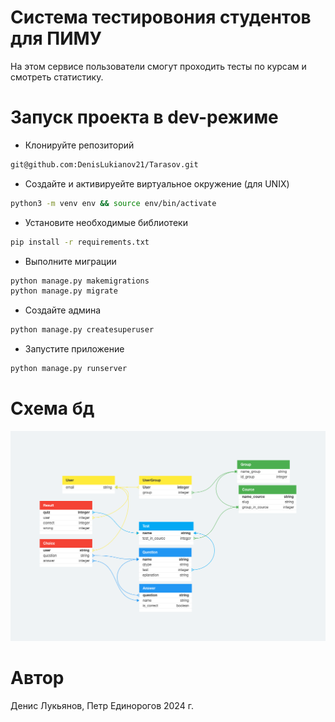 # Система тестировония студентов для ПИМУ
На этом сервисе пользователи смогут проходить тесты по курсам и смотреть статистику.
# Запуск проекта в dev-режиме
- Клонируйте репозиторий
```bash
git@github.com:DenisLukianov21/Tarasov.git
```
- Создайте и активируейте виртуальное окружение (для UNIX)
```bash
python3 -m venv env && source env/bin/activate
```
- Установите необходимые библиотеки
```bash
pip install -r requirements.txt
```
- Выполните миграции
```bash
python manage.py makemigrations
python manage.py migrate
```
- Создайте админа
```bash
python manage.py createsuperuser
```
- Запустите приложение
```bash
python manage.py runserver
```
# Схема бд
![database](/bd_image/bd_image.png)
# Автор
Денис Лукьянов, Петр Единорогов
2024 г.
